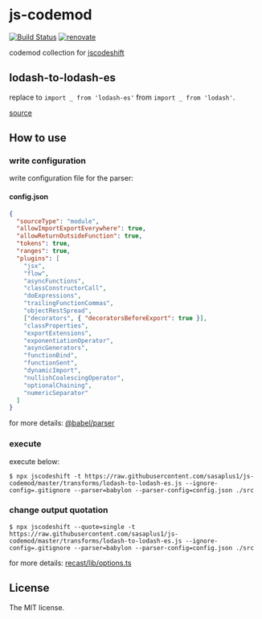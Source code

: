 # js-codemod

[![Build Status](https://travis-ci.com/sasaplus1/js-codemod.svg?branch=master)](https://travis-ci.com/sasaplus1/js-codemod)
[![renovate](https://badges.renovateapi.com/github/sasaplus1/js-codemod)](https://renovatebot.com)

codemod collection for [jscodeshift](https://github.com/facebook/jscodeshift)

## lodash-to-lodash-es

replace to `import _ from 'lodash-es'` from `import _ from 'lodash'`.

[source](transforms/lodash-to-lodash-es.js)

## How to use

### write configuration

write configuration file for the parser:

#### config.json

```json
{
  "sourceType": "module",
  "allowImportExportEverywhere": true,
  "allowReturnOutsideFunction": true,
  "tokens": true,
  "ranges": true,
  "plugins": [
    "jsx",
    "flow",
    "asyncFunctions",
    "classConstructorCall",
    "doExpressions",
    "trailingFunctionCommas",
    "objectRestSpread",
    ["decorators", { "decoratorsBeforeExport": true }],
    "classProperties",
    "exportExtensions",
    "exponentiationOperator",
    "asyncGenerators",
    "functionBind",
    "functionSent",
    "dynamicImport",
    "nullishCoalescingOperator",
    "optionalChaining",
    "numericSeparator"
  ]
}
```

for more details: [@babel/parser](https://babeljs.io/docs/en/babel-parser)

### execute

execute below:

```console
$ npx jscodeshift -t https://raw.githubusercontent.com/sasaplus1/js-codemod/master/transforms/lodash-to-lodash-es.js --ignore-config=.gitignore --parser=babylon --parser-config=config.json ./src
```

### change output quotation

```console
$ npx jscodeshift --quote=single -t https://raw.githubusercontent.com/sasaplus1/js-codemod/master/transforms/lodash-to-lodash-es.js --ignore-config=.gitignore --parser=babylon --parser-config=config.json ./src
```

for more details: [recast/lib/options.ts](https://github.com/benjamn/recast/blob/master/lib/options.ts)

## License

The MIT license.

